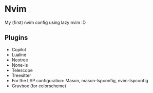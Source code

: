 # Nvim
My (first) nvim config using lazy nvim :D

## Plugins
- Copilot
- Lualine
- Neotree
- None-ls
- Telescope
- Treesitter
- For the LSP configuration:
    Mason, mason-lspconfig, nvim-lspconfig
- Gruvbox (for colorscheme)
